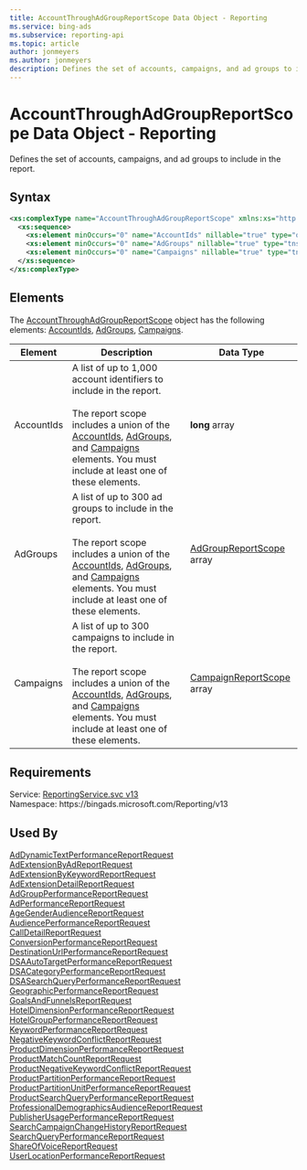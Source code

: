 ```yaml
---
title: AccountThroughAdGroupReportScope Data Object - Reporting
ms.service: bing-ads
ms.subservice: reporting-api
ms.topic: article
author: jonmeyers
ms.author: jonmeyers
description: Defines the set of accounts, campaigns, and ad groups to include in the report.
---
```

# AccountThroughAdGroupReportScope Data Object - Reporting
Defines the set of accounts, campaigns, and ad groups to include in the report.

## Syntax
```xml
<xs:complexType name="AccountThroughAdGroupReportScope" xmlns:xs="http://www.w3.org/2001/XMLSchema">
  <xs:sequence>
    <xs:element minOccurs="0" name="AccountIds" nillable="true" type="q3:ArrayOflong" xmlns:q3="http://schemas.microsoft.com/2003/10/Serialization/Arrays" />
    <xs:element minOccurs="0" name="AdGroups" nillable="true" type="tns:ArrayOfAdGroupReportScope" />
    <xs:element minOccurs="0" name="Campaigns" nillable="true" type="tns:ArrayOfCampaignReportScope" />
  </xs:sequence>
</xs:complexType>
```

## <a name="elements"></a>Elements

The [AccountThroughAdGroupReportScope](accountthroughadgroupreportscope.md) object has the following elements: [AccountIds](#accountids), [AdGroups](#adgroups), [Campaigns](#campaigns).

|Element|Description|Data Type|
|-----------|---------------|-------------|
|<a name="accountids"></a>AccountIds|A list of up to 1,000 account identifiers to include in the report.<br/><br/>The report scope includes a union of the [AccountIds](#accountids), [AdGroups](#adgroups), and [Campaigns](#campaigns) elements. You must include at least one of these elements.|**long** array|
|<a name="adgroups"></a>AdGroups|A list of up to 300 ad groups to include in the report.<br/><br/>The report scope includes a union of the [AccountIds](#accountids), [AdGroups](#adgroups), and [Campaigns](#campaigns) elements. You must include at least one of these elements.|[AdGroupReportScope](adgroupreportscope.md) array|
|<a name="campaigns"></a>Campaigns|A list of up to 300 campaigns to include in the report.<br/><br/>The report scope includes a union of the [AccountIds](#accountids), [AdGroups](#adgroups), and [Campaigns](#campaigns) elements. You must include at least one of these elements.|[CampaignReportScope](campaignreportscope.md) array|

## Requirements
Service: [ReportingService.svc v13](https://reporting.api.bingads.microsoft.com/Api/Advertiser/Reporting/v13/ReportingService.svc)  
Namespace: https\://bingads.microsoft.com/Reporting/v13  

## Used By
[AdDynamicTextPerformanceReportRequest](addynamictextperformancereportrequest.md)  
[AdExtensionByAdReportRequest](adextensionbyadreportrequest.md)  
[AdExtensionByKeywordReportRequest](adextensionbykeywordreportrequest.md)  
[AdExtensionDetailReportRequest](adextensiondetailreportrequest.md)  
[AdGroupPerformanceReportRequest](adgroupperformancereportrequest.md)  
[AdPerformanceReportRequest](adperformancereportrequest.md)  
[AgeGenderAudienceReportRequest](agegenderaudiencereportrequest.md)  
[AudiencePerformanceReportRequest](audienceperformancereportrequest.md)  
[CallDetailReportRequest](calldetailreportrequest.md)  
[ConversionPerformanceReportRequest](conversionperformancereportrequest.md)  
[DestinationUrlPerformanceReportRequest](destinationurlperformancereportrequest.md)  
[DSAAutoTargetPerformanceReportRequest](dsaautotargetperformancereportrequest.md)  
[DSACategoryPerformanceReportRequest](dsacategoryperformancereportrequest.md)  
[DSASearchQueryPerformanceReportRequest](dsasearchqueryperformancereportrequest.md)  
[GeographicPerformanceReportRequest](geographicperformancereportrequest.md)  
[GoalsAndFunnelsReportRequest](goalsandfunnelsreportrequest.md)  
[HotelDimensionPerformanceReportRequest](hoteldimensionperformancereportrequest.md)  
[HotelGroupPerformanceReportRequest](hotelgroupperformancereportrequest.md)  
[KeywordPerformanceReportRequest](keywordperformancereportrequest.md)  
[NegativeKeywordConflictReportRequest](negativekeywordconflictreportrequest.md)  
[ProductDimensionPerformanceReportRequest](productdimensionperformancereportrequest.md)  
[ProductMatchCountReportRequest](productmatchcountreportrequest.md)  
[ProductNegativeKeywordConflictReportRequest](productnegativekeywordconflictreportrequest.md)  
[ProductPartitionPerformanceReportRequest](productpartitionperformancereportrequest.md)  
[ProductPartitionUnitPerformanceReportRequest](productpartitionunitperformancereportrequest.md)  
[ProductSearchQueryPerformanceReportRequest](productsearchqueryperformancereportrequest.md)  
[ProfessionalDemographicsAudienceReportRequest](professionaldemographicsaudiencereportrequest.md)  
[PublisherUsagePerformanceReportRequest](publisherusageperformancereportrequest.md)  
[SearchCampaignChangeHistoryReportRequest](searchcampaignchangehistoryreportrequest.md)  
[SearchQueryPerformanceReportRequest](searchqueryperformancereportrequest.md)  
[ShareOfVoiceReportRequest](shareofvoicereportrequest.md)  
[UserLocationPerformanceReportRequest](userlocationperformancereportrequest.md)  

